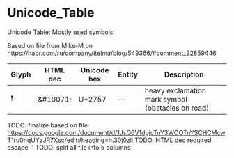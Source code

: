 # Unicode_Table
Unicode Table: Mostly used symbols

Based on file from Mike-M on https://habr.com/ru/company/itelma/blog/549366/#comment_22859446

| Glyph | HTML dec | Unicode hex | Entity | Description | 
| ---- | --- | --- | --- | --- |
| ❗ | \&#10071; | U+2757 | — | heavy exclamation mark symbol (obstacles on road) | 

TODO: finalize based on file https://docs.google.com/document/d/1JsQ6V1dpjcTnY3WOOTnYSCHCMcwT1ru0hqUYzJR7Xsc/edit#heading=h.30j0zll
TODO: HTML dec required escape '\'
TODO: split all file into 5 columns
